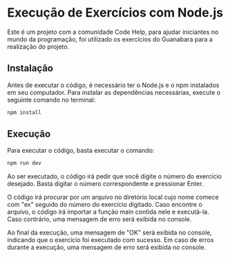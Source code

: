 # Execução de Exercícios com Node.js
Este é um projeto com a comunidade Code Help, para ajudar iniciantes no mundo da programação, foi utilizado os exercícios do Guanabara para a realização do projeto.

## Instalação
Antes de executar o código, é necessário ter o Node.js e o npm instalados em seu computador. Para instalar as dependências necessárias, execute o seguinte comando no terminal:

```bash
npm install
```

## Execução
Para executar o código, basta executar o comando:

```bash
npm run dev
```

Ao ser executado, o código irá pedir que você digite o número do exercício desejado. Basta digitar o número correspondente e pressionar Enter.

O código irá procurar por um arquivo no diretório local cujo nome comece com "ex" seguido do número do exercício digitado. Caso encontre o arquivo, o código irá importar a função main contida nele e executá-la. Caso contrário, uma mensagem de erro será exibida no console.

Ao final da execução, uma mensagem de "OK" será exibida no console, indicando que o exercício foi executado com sucesso. Em caso de erros durante a execução, uma mensagem de erro será exibida no console.
